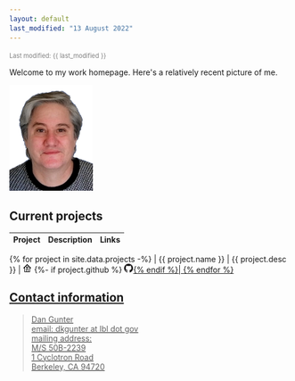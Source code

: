 ```yaml
---
layout: default
last_modified: "13 August 2022"
---
```


<span style="font-size: 80%; color: grey;">Last modified: {{ last_modified }}</span>

Welcome to my work homepage. Here's a relatively recent picture of me.

<img alt="A relatively recent headshot" src="DanGunter-pic-transp.png" width="150px">

## Current projects

| Project | Description | Links |
|:--------|:------------|:------|
{% for project in site.data.projects -%}
| {{ project.name }} | {{ project.desc }} | <a href="https://{{ project.home }}"><img alt="Homepage" src="home-16px.png"></a>
  {%- if project.github %} <a href="https:://github.com/{{ project.github }}"><img alt="GitHub" src="GitHub-Mark-16px.png">{% endif %}|
{% endfor %}

## Contact information

> Dan Gunter<br>
> email: dkgunter at lbl dot gov<br>
> mailing address:<br>
> M/S 50B-2239<br>
> 1 Cyclotron Road<br>
> Berkeley, CA 94720


